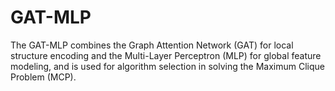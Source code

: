 # GAT-MLP
The GAT-MLP combines the Graph Attention Network (GAT) for local structure encoding and the Multi-Layer Perceptron (MLP) for global feature modeling, and is used for algorithm selection in solving the Maximum Clique Problem (MCP).
